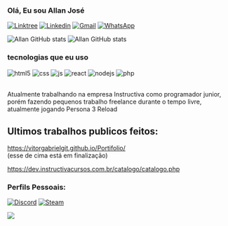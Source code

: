 ### Olá, Eu sou Allan José

[![Linktree](https://img.shields.io/badge/linktree-39E09B?style=for-the-badge&logo=linktree&logoColor=white/)](https://linktr.ee/allanjosepereira) [![Linkedin](https://img.shields.io/badge/LinkedIn-0077B5?style=for-the-badge&logo=linkedin&logoColor=white)](https://www.linkedin.com/in/allan-josé-38600a352?utm_source=share&utm_campaign=share_via&utm_content=profile&utm_medium=android_app) [ ![Gmail](https://img.shields.io/badge/Gmail-D14836?style=for-the-badge&logo=gmail&logoColor=white)](mailto:allanjosepereira18@gmail.com) [ ![WhatsApp](https://img.shields.io/badge/WhatsApp-25D366?style=for-the-badge&logo=whatsapp&logoColor=white)](https://api.whatsapp.com/send?phone=45999650082)

![Allan GitHub stats](https://github-readme-stats.vercel.app/api?username=diabetico2&show_icons=true&theme=tokyonight)      ![Allan GitHub stats](https://github-readme-stats.vercel.app/api/top-langs/?username=diabetico2&theme=tokyonight)

### tecnologias que eu uso



<div style="display: inline_block">

  <img align="center" alt="html5" src="https://img.shields.io/badge/HTML5-E34F26?style=for-the-badge&logo=html5&logoColor=white" />
  <img align="center" alt="css" src="https://img.shields.io/badge/CSS3-1572B6?style=for-the-badge&logo=css3&logoColor=white" />
  <img align="center" alt="js" src="https://img.shields.io/badge/JavaScript-F7DF1E?style=for-the-badge&logo=javascript&logoColor=black" />
  <img align="center" alt="react" src="https://img.shields.io/badge/React-20232A?style=for-the-badge&logo=react&logoColor=61DAFB" />
  <img align="center" alt="nodejs" src="https://img.shields.io/badge/Node.js-43853D?style=for-the-badge&logo=node.js&logoColor=white" />
  <img align="center" alt="php" src="https://img.shields.io/badge/PHP-777BB4?style=for-the-badge&logo=php&logoColor=white" />
</div><br/>

Atualmente trabalhando na empresa Instructiva como programador junior, porém fazendo pequenos trabalho freelance durante o tempo livre, atualmente jogando Persona 3 Reload


## Ultimos trabalhos publicos feitos:
https://vitorgabrielgit.github.io/Portifolio/     
(esse de cima está em finalização)

https://dev.instructivacursos.com.br/catalogo/catalogo.php

### Perfils Pessoais:
[ ![Discord](https://img.shields.io/badge/Discord-%235865F2.svg?style=for-the-badge&logo=discord&logoColor=white)](https://discord.gg/TNbfEsPa) [ ![Steam](https://img.shields.io/badge/Steam-000000?style=for-the-badge&logo=steam&logoColor=white)](https://steamcommunity.com/id/DiabeticoEVoceMeuFilho/edit/info/info)



<img src="https://i.scdn.co/image/ab67616d0000b273504774915c5fe3abc836991c"/>
